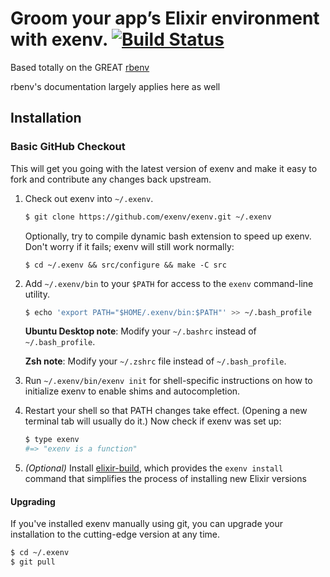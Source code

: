 # Groom your app’s Elixir environment with exenv. [![Build Status](https://travis-ci.org/exenv/exenv.svg?branch=master)](https://travis-ci.org/exenv/exenv)

Based totally on the GREAT [rbenv](https://github.com/rbenv/rbenv)

rbenv's documentation largely applies here as well


## Installation

### Basic GitHub Checkout

This will get you going with the latest version of exenv and make it
easy to fork and contribute any changes back upstream.

1. Check out exenv into `~/.exenv`.

    ~~~ sh
    $ git clone https://github.com/exenv/exenv.git ~/.exenv
    ~~~

    Optionally, try to compile dynamic bash extension to speed up exenv. Don't
    worry if it fails; exenv will still work normally:

    ~~~
    $ cd ~/.exenv && src/configure && make -C src
    ~~~

2. Add `~/.exenv/bin` to your `$PATH` for access to the `exenv`
   command-line utility.

    ~~~ sh
    $ echo 'export PATH="$HOME/.exenv/bin:$PATH"' >> ~/.bash_profile
    ~~~

    **Ubuntu Desktop note**: Modify your `~/.bashrc` instead of `~/.bash_profile`.

    **Zsh note**: Modify your `~/.zshrc` file instead of `~/.bash_profile`.

3. Run `~/.exenv/bin/exenv init` for shell-specific instructions on how to
   initialize exenv to enable shims and autocompletion.

4. Restart your shell so that PATH changes take effect. (Opening a new
   terminal tab will usually do it.) Now check if exenv was set up:

    ~~~ sh
    $ type exenv
    #=> "exenv is a function"
    ~~~

5. _(Optional)_ Install [elixir-build](https://github.com/mururu/elixir-build), which provides the
   `exenv install` command that simplifies the process of installing new Elixir versions

#### Upgrading

If you've installed exenv manually using git, you can upgrade your
installation to the cutting-edge version at any time.

~~~ sh
$ cd ~/.exenv
$ git pull
~~~